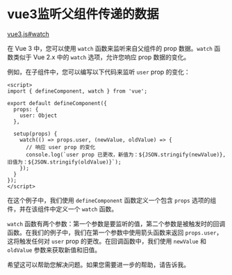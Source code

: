 # vue3监听父组件传递的数据

[vue3.js#watch](https://cn.vuejs.org/api/reactivity-core.html#watch) 

在 Vue 3 中，您可以使用 `watch` 函数来监听来自父组件的 prop 数据。`watch` 函数类似于 Vue 2.x 中的 `watch` 选项，允许您响应 prop 数据的变化。

例如，在子组件中，您可以编写以下代码来监听 `user` prop 的变化：

```vue
<script>
import { defineComponent, watch } from 'vue';

export default defineComponent({
  props: {
    user: Object
  },

  setup(props) {
    watch(() => props.user, (newValue, oldValue) => {
      // 响应 user prop 的变化
      console.log(`user prop 已更改，新值为：${JSON.stringify(newValue)}, 旧值为：${JSON.stringify(oldValue)}`);
    });
  }
});
</script>
```

在这个例子中，我们使用 `defineComponent` 函数定义一个包含 `props` 选项的组件，并在该组件中定义一个 `watch` 函数。

`watch` 函数有两个参数：第一个参数是要监听的值，第二个参数是被触发时的回调函数。在我们的例子中，我们在第一个参数中使用箭头函数来返回 `props.user`，这将触发任何对 `user` prop 的更改。在回调函数中，我们使用 `newValue` 和 `oldValue` 参数来获取新值和旧值。

希望这可以帮助您解决问题。如果您需要进一步的帮助，请告诉我。
